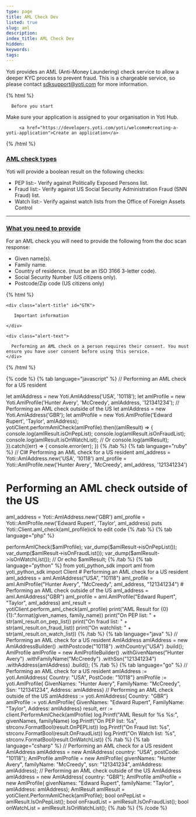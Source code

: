 ```yaml
---
type: page
title: AML Check Dev
listed: true
slug: aml
description: 
index_title: AML Check Dev
hidden: 
keywords: 
tags: 
---
```


Yoti provides an AML (Anti-Money Laundering) check service to allow a deeper KYC process to prevent fraud. This is a chargeable service, so please contact [sdksupport@yoti.com](mailto:sdksupport@yoti.com) for more information.

{% html %}
<div class="alert-BYS">

   <div class="alert-title" id="BYS">

      Before you start

   </div>

   <div class="alert-text" >

  Make sure your application is assigned to your organisation in Yoti Hub.

   </div>

   <div class="alert-links"> 

         <a href="https://developers.yoti.com/yoti/welcome#creating-a-yoti-application">Create an application</a>

   </div>

</div>
{% /html %}

### [AML check types](https://developers.yoti.com/yoti/aml#aml-check-types)

Yoti will provide a boolean result on the following checks:

- PEP list:- Verify against Politically Exposed Persons list.
- Fraud list:- Verify against US Social Security Administration Fraud (SNN Fraud) list.
- Watch list:- Verify against watch lists from the Office of Foreign Assets Control

---

### [What you need to provide](https://developers.yoti.com/yoti/aml#what-you-need-to-provide)

For an AML check you will need to provide the following from the doc scan response:

- Given name(s).
- Family name.
- Country of residence. (must be an ISO 3166 3-letter code).
- Social Security Number (US citizens only).
- Postcode/Zip code (US citizens only)

{% html %}
<div class="alert-GTK">

    <div class="alert-title" id="GTK">

       Important information

    </div>

    <div class="alert-text">

      Performing an AML check on a person requires their consent. You must ensure you have user consent before using this service.
    </div>


</div>
{% /html %}

{% code %}
{% tab language="javascript" %}
// Performing an AML check for a US resident

let amlAddress = new Yoti.AmlAddress('USA', '10118');
let amlProfile = new Yoti.AmlProfile('Hunter Avery', 'McCreedy', amlAddress, '121341234');
// Performing an AML check outside of the US
let amlAddress = new Yoti.AmlAddress('GBR');
let amlProfile = new Yoti.AmlProfile('Edward Rupert', 'Taylor', amlAddress);
yotiClient.performAmlCheck(amlProfile).then((amlResult) => {
  console.log(amlResult.isOnPepList);
  console.log(amlResult.isOnFraudList);
  console.log(amlResult.isOnWatchList);
  // Or
  console.log(amlResult);
}).catch((err) => {
  console.error(err);
})
{% /tab %}
{% tab language="ruby" %}
// Cl# Performing an AML check for a US resident
aml_address = Yoti::AmlAddress.new('USA', '10118')
aml_profile = Yoti::AmlProfile.new('Hunter Avery', 'McCreedy', aml_address, '121341234')
# Performing an AML check outside of the US
aml_address = Yoti::AmlAddress.new('GBR')
aml_profile = Yoti::AmlProfile.new('Edward Rupert', 'Taylor', aml_address)
puts Yoti::Client.aml_check(aml_profile)ick to edit code
{% /tab %}
{% tab language="php" %}
<?php

use Yoti\Entity\Country;
use Yoti\Entity\AmlAddress;
use Yoti\Entity\AmlProfile;
// Performing an AML check for a US resident
$amlAddress = new AmlAddress(new Country('USA'), '10118');
$amlProfile = new AmlProfile('Hunter Avery', 'McCreedy', amlAddress, '121341234');
// Performing an AML check outside of the US
$amlAddress = new AmlAddress(new Country('GBR'));
$amlProfile = new AmlProfile('Edward Rupert', 'Taylor', amlAddress);
$amlResult = $yotiClient->performAmlCheck($amlProfile);
var_dump($amlResult->isOnPepList());
var_dump($amlResult->isOnFraudList());
var_dump($amlResult->isOnWatchList());
// Or
echo $amlResult;
{% /tab %}
{% tab language="python" %}
from yoti_python_sdk import aml
from yoti_python_sdk import Client
# Performing an AML check for a US resident
aml_address = aml.AmlAddress("USA", "10118")
aml_profile = aml.AmlProfile("Hunter Avery", "McCreedy", aml_address, "121341234")
# Performing an AML check outside of the US
aml_address = aml.AmlAddress("GBR")
aml_profile = aml.AmlProfile("Edward Rupert", "Taylor", aml_address)
aml_result = yotiClient.perform_aml_check(aml_profile)
print("AML Result for {0} {1}:".format(given_names, family_name))
print("On PEP list: " + str(aml_result.on_pep_list))
print("On fraud list: " + str(aml_result.on_fraud_list))
print("On watchlist: " + str(aml_result.on_watch_list))
{% /tab %}
{% tab language="java" %}
// Performing an AML check for a US resident
AmlAddress amlAddress = new AmlAddressBuilder()
                            .withPostcode("10118")
                            .withCountry("USA")
                            .build();

AmlProfile amlProfile = new AmlProfileBuilder()
                            .withGivenNames("Hunter Avery")
                            .withFamilyName("McCreedy")
                            .withSsn("121341234")
                            .withAddress(amlAddress)
                            .build();
{% /tab %}
{% tab language="go" %}
// Performing an AML check for a US resident
amlAddress := yoti.AmlAddress{
    Country:  "USA",
    PostCode: "10118"}
amlProfile := yoti.AmlProfile{
    GivenNames: "Hunter Avery",
    FamilyName: "McCreedy",
    Ssn:        "121341234",
    Address:    amlAddress}
// Performing an AML check outside of the US
amlAddress := yoti.AmlAddress{
    Country: "GBR"}
amlProfile := yoti.AmlProfile{
    GivenNames: "Edward Rupert",
    FamilyName: "Taylor",
    Address:    amlAddress}
result, err := client.PerformAmlCheck(amlProfile)
log.Printf("AML Result for %s %s:", givenNames, familyName)
log.Printf("On PEP list: %s", strconv.FormatBool(result.OnPEPList))
log.Printf("On Fraud list: %s", strconv.FormatBool(result.OnFraudList))
log.Printf("On Watch list: %s", strconv.FormatBool(result.OnWatchList))
{% /tab %}
{% tab language="csharp" %}
// Performing an AML check for a US resident

AmlAddress amlAddress = new AmlAddress(
   country: "USA",
   postCode: "10118");
AmlProfile amlProfile = new AmlProfile(
    givenNames: "Hunter Avery",
    familyName: "McCreedy",
    ssn: "121341234",
    amlAddress: amlAddress);
// Performing an AML check outside of the US
AmlAddress amlAddress = new AmlAddress(
   country: "GBR");
AmlProfile amlProfile = new AmlProfile(
    givenNames: "Edward Rupert",
    familyName: "Taylor",
    amlAddress: amlAddress);
AmlResult amlResult = yotiClient.PerformAmlCheck(amlProfile);
bool onPepList = amlResult.IsOnPepList();
bool onFraudList = amlResult.IsOnFraudList();
bool onWatchList = amlResult.IsOnWatchList();
{% /tab %}
{% /code %}